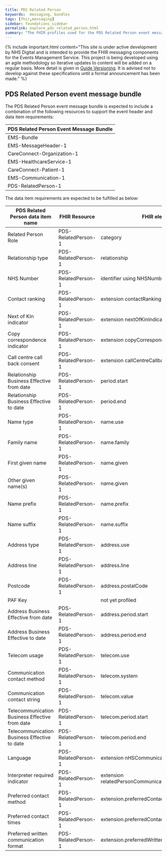 ```yaml
---
title: PDS Related Person
keywords:  messaging, bundles
tags: [fhir,messaging]
sidebar: foundations_sidebar
permalink: explore_pds_related_person.html
summary: "The FHIR profiles used for the PDS Related Person event message bundle"
---
```


{% include important.html content="This site is under active development by NHS Digital and is intended to provide the FHIR messaging components for the Events Management Service. This project is being developed using an agile methodology so iterative updates to content will be added on a regular basis. More detail is given in [Guide Versioning](/overview_guide_versioning.html). It is advised not to develop against these specifications until a formal announcement has been made." %}

## PDS Related Person event message bundle ##

The PDS Related Person event message bundle is expected to include a combination of the following resources to support the event header and data item requirements:

| PDS Related Person Event Message Bundle |
|-----------------------------------------|
| EMS-Bundle                              |
| EMS-MessageHeader-1                     |
| CareConnect-Organization-1              |
| EMS-HealthcareService-1                 |
| CareConnect-Patient-1                   |
| EMS-Communication-1                     |
| PDS-RelatedPerson-1                     |

The data item requirements are expected to be fulfilled as below:

| PDS Related Person data item name              | FHIR Resource       | FHIR element                                     | Mandatory/Optional/Required |
|------------------------------------------------|---------------------|--------------------------------------------------|-----------------------------|
| Related Person Role                            | PDS-RelatedPerson-1 | category                                         | Mandatory                   |
| Relationship type                              | PDS-RelatedPerson-1 | relationship                                     | Mandatory                   |
| NHS Number                                     | PDS-RelatedPerson-1 | identifier using NHSNumber slice                 | Required                    |
| Contact ranking                                | PDS-RelatedPerson-1 | extension contactRanking                         | Required                    |
| Next of Kin indicator                          | PDS-RelatedPerson-1 | extension nextOfKinIndicator                     | Mandatory                   |
| Copy correspondence indicator                  | PDS-RelatedPerson-1 | extension copyCorrespondenceIndicator            | Required                    |
| Call centre call back consent                  | PDS-RelatedPerson-1 | extension callCentreCallbackConsent              | Required                    |
| Relationship Business Effective from date      | PDS-RelatedPerson-1 | period.start                                     | Mandatory                   |
| Relationship Business Effective to date        | PDS-RelatedPerson-1 | period.end                                       | Required                    |
| Name type                                      | PDS-RelatedPerson-1 | name.use                                         | Mandatory                   |
| Family name                                    | PDS-RelatedPerson-1 | name.family                                      | Mandatory                   |
| First given name                               | PDS-RelatedPerson-1 | name.given                                       | Required                    |
| Other given name(s)                            | PDS-RelatedPerson-1 | name.given                                       | Required                    |
| Name prefix                                    | PDS-RelatedPerson-1 | name.prefix                                      | Required                    |
| Name suffix                                    | PDS-RelatedPerson-1 | name.suffix                                      | Required                    |
| Address type                                   | PDS-RelatedPerson-1 | address.use                                      | Required                    |
| Address line                                   | PDS-RelatedPerson-1 | address.line                                     | Required                    |
| Postcode                                       | PDS-RelatedPerson-1 | address.postalCode                               | Required                    |
| PAF Key                                        |                     | not yet profiled                                 | Required                    |
| Address Business Effective from date           | PDS-RelatedPerson-1 | address.period.start                             | Mandatory                   |
| Address Business Effective to date             | PDS-RelatedPerson-1 | address.period.end                               | Required                    |
| Telecom usage                                  | PDS-RelatedPerson-1 | telecom.use                                      | Required                    |
| Communication contact method                   | PDS-RelatedPerson-1 | telecom.system                                   | Required                    |
| Communication contact string                   | PDS-RelatedPerson-1 | telecom.value                                    | Required                    |
| Telecommunication Business Effective from date | PDS-RelatedPerson-1 | telecom.period.start                             | Mandatory                   |
| Telecommunication Business Effective to date   | PDS-RelatedPerson-1 | telecom.period.end                               | Required                    |
| Language                                       | PDS-RelatedPerson-1 | extension nHSCommunication.language              | Mandatory                   |
| Interpreter required indicator                 | PDS-RelatedPerson-1 | extension relatedPersonCommunication.interpreter | Mandatory                   |
| Preferred contact method                       | PDS-RelatedPerson-1 | extension.preferredContactMethod                 | Mandatory                   |
| Preferred contact times                        | PDS-RelatedPerson-1 | extension.preferredContactTimes                  | Required                    |
| Preferred written communication format         | PDS-RelatedPerson-1 | extension.preferredWrittenCoomunicationFormat    | Required                    |











